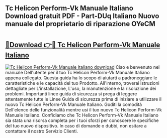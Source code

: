 ## Tc Helicon Perform-Vk Manuale Italiano Download gratuit PDF - Part-DUq Italiano Nuovo manuale del proprietario di riparazione OYeCM

# <h2><a href="http://dfaod2.blite.top/?on=Tc+Helicon+Perform-Vk+Manuale+Italiano">🔗Download 👉🔴 Tc Helicon Perform-Vk Manuale Italiano</a></h2>

[![Tc Helicon Perform-Vk Manuale Italiano download](https://i.imgur.com/lujVjoI.png)](http://dfaod2.blite.top/?on=Tc+Helicon+Perform-Vk+Manuale+Italiano)
Ciao e benvenuto nel manuale Dell'utente per il tuo Tc Helicon Perform-Vk Manuale Italiano appena collegato. Questa guida ha lo scopo di aiutarti a padroneggiare le caratteristiche e le capacità del tuo Prodotto. All'interno, troverai istruzioni dettagliate per L'installazione, L'uso, la manutenzione e la risoluzione dei problemi. Importanti linee guida di sicurezza si prega di leggere attentamente tutte le Linee Guida di sicurezza prima di iniziare a utilizzare il nuovo Tc Helicon Perform-Vk Manuale Italiano. Goditi la comodità Dell'elenco delle funzionalità mentre usi il tuo nuovo Tc Helicon Perform-Vk Manuale Italiano. Confidiamo che Tc Helicon Perform-Vk Manuale Italiano sia stata una risorsa completa per i tuoi sforzi per conoscere le specifiche del tuo nuovo dispositivo. In caso di domande o dubbi, non esitare a contattare il nostro Servizio Clienti.
